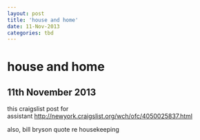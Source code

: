 ```yaml
---
layout: post
title: 'house and home'
date: 11-Nov-2013
categories: tbd
---
```


# house and home

## 11th November 2013

this craigslist post for assistant <a href="http://newyork.craigslist.org/wch/ofc/4050025837.html">http://newyork.craigslist.org/wch/ofc/4050025837.html</a>

 

also,   bill bryson quote re housekeeping
